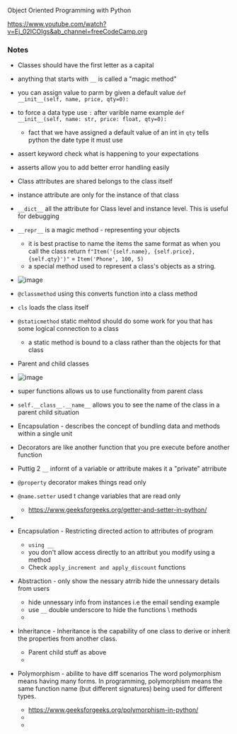 Object Oriented Programming with Python

https://www.youtube.com/watch?v=Ej_02ICOIgs&ab_channel=freeCodeCamp.org

### Notes

* Classes should have the first letter as a capital
* anything that starts with `__` is called a "magic method"
* you can assign value to parm by given a default value `def __init__(self, name, price, qty=0):`
* to force a data type use `:` after varible name example `def __init__(self, name: str, price: float, qty=0):`
    * fact that we have assigned a default value of an int in `qty` tells python the date type it must use
* assert keyword check what is happening to your expectations
* asserts allow you to add better error handling easily
* Class attributes are shared belongs to the class itself
* instance attribute are only for the instance of that class
* `__dict__` all the attribute for Class level and instance level. This is useful for debugging
* `__repr__` is a magic method - representing your objects
    * it is best practise to name the items the same format as when you call the class return `f"Item('{self.name}, {self.price}, {self.qty}')"` = `Item('Phone', 100, 5)`
    * a special method used to represent a class's objects as a string.
* ![image](https://user-images.githubusercontent.com/32961611/193047084-6c902c74-5850-4e30-be5d-d94d067e205f.png)
* `@classmethod` using this converts function into a class method
* `cls` loads the class itself
* `@staticmethod` static mehtod should do some work for you that has some logical connection to a class
    * a static method is bound to a class rather than the objects for that class
* Parent and child classes
* ![image](https://user-images.githubusercontent.com/32961611/193412181-c67a773a-7722-4ced-9f44-a3c6fc332739.png)
* super functions allows us to use functionality from parent class
* `self.__class__.__name__` allows you to see the name of the class in a parent child situation
* Encapsulation - describes the concept of bundling data and methods within a single unit
* Decorators are like another function that you pre execute before another function
* Puttig 2 `__` infornt of a variable or attribute makes it a "private" atrribute
* `@property` decorator makes things read only
* `@name.setter` used t change variables that are read only
    * https://www.geeksforgeeks.org/getter-and-setter-in-python/
* 

* Encapsulation - Restricting directed action to attributes of program
    * `using __`
    * you don't allow access directly to an attribut you modify using a method
    * Check `apply_increment and apply_discount` functions
* Abstraction - only show the nessary atrrib hide the unnessary details from users
    * hide unnessary info from instances i.e the email sending example
    * use `__` double underscore to hide the functions \ methods
    * 
* Inheritance - Inheritance is the capability of one class to derive or inherit the properties from another class.
    * Parent child stuff as above
    *
* Polymorphism - abilite to have diff scenarios The word polymorphism means having many forms. In programming, polymorphism means the same function name (but different signatures) being used for different types.
    * https://www.geeksforgeeks.org/polymorphism-in-python/
    * 
    *




